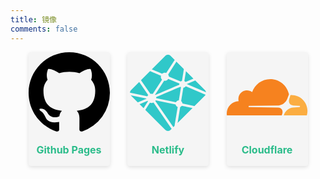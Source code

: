 ```yaml
---
title: 镜像
comments: false
---
```



<div class="card"><a href="https://sukwants.github.io" target="_blank"><div class="thumb"><svg aria-hidden="true" viewBox="0 0 16 16" version="1.1" data-view-component="true" class="octicon octicon-mark-github"><path fill-rule="evenodd" d="M8 0C3.58 0 0 3.58 0 8c0 3.54 2.29 6.53 5.47 7.59.4.07.55-.17.55-.38 0-.19-.01-.82-.01-1.49-2.01.37-2.53-.49-2.69-.94-.09-.23-.48-.94-.82-1.13-.28-.15-.68-.52-.01-.53.63-.01 1.08.58 1.23.82.72 1.21 1.87.87 2.33.66.07-.52.28-.87.51-1.07-1.78-.2-3.64-.89-3.64-3.95 0-.87.31-1.59.82-2.15-.08-.2-.36-1.02.08-2.12 0 0 .67-.21 2.2.82.64-.18 1.32-.27 2-.27.68 0 1.36.09 2 .27 1.53-1.04 2.2-.82 2.2-.82.44 1.1.16 1.92.08 2.12.51.56.82 1.27.82 2.15 0 3.07-1.87 3.75-3.65 3.95.29.25.54.73.54 1.48 0 1.07-.01 1.93-.01 2.2 0 .21.15.46.55.38A8.013 8.013 0 0016 8c0-4.42-3.58-8-8-8z"></path></svg></div></a><div class="card-header"><div><a href="https://sukwants.github.io" target="_blank">Github Pages</a></div></div></div>

<div class="card"><a href="https://sukwants.netlify.app" target="_blank"><div class="thumb"><svg xmlns="http://www.w3.org/2000/svg" xmlns:xlink="http://www.w3.org/1999/xlink" viewBox="0 0 16 16"><defs><path id="safari-pinned-tab-icon-a" d="M8.05910844,0.231590298 L14.7684097,6.94089156 C15.0771968,7.24967863 15.0771968,7.75032137 14.7684097,8.05910844 L8.05910844,14.7684097 C7.75032137,15.0771968 7.24967863,15.0771968 6.94089156,14.7684097 L0.231590298,8.05910844 C-0.077196766,7.75032137 -0.077196766,7.24967863 0.231590298,6.94089156 L6.94089156,0.231590298 C7.24967863,-0.077196766 7.75032137,-0.077196766 8.05910844,0.231590298 Z"/></defs><g fill="none" fill-rule="evenodd" transform="translate(.5 .5)"><mask id="safari-pinned-tab-icon-b" fill="#fff"><use xlink:href="#safari-pinned-tab-icon-a"/></mask><path fill="#30c8c9" d="M10.9443863,5.34204439 C10.8906467,5.28228603 10.8234723,5.22916749 10.7428629,5.18932858 C10.7361454,5.18932858 10.729428,5.17604894 10.7227105,5.16940912 L11.0384306,3.23722209 C11.0384306,3.22394245 11.0451481,3.21730263 11.0518655,3.21730263 L11.058583,3.21730263 C11.058583,3.21730263 11.0653004,3.21730263 11.0720179,3.22394245 L12.5162694,4.65150332 C12.5229868,4.65814314 12.5229868,4.66478296 12.5229868,4.67142277 C12.5229868,4.67806259 12.5162694,4.68470241 12.5095519,4.69134223 L10.9645387,5.34868421 L10.9578212,5.34868421 C10.9511038,5.34868421 10.9511038,5.34868421 10.9443863,5.34204439 Z M7.67298041,4.27301978 C7.65954539,4.14022417 7.61252283,4.00742857 7.53863024,3.8945523 C7.53191273,3.88791252 7.53191273,3.87463296 7.53863024,3.8613534 L9.15754982,1.3515164 C9.15754982,1.34487662 9.16426733,1.33823684 9.17098484,1.33823684 C9.17770234,1.33823684 9.17770234,1.33823684 9.18441985,1.34487662 L10.6219667,2.77242941 C10.6286842,2.77906919 10.6286842,2.78570897 10.6286842,2.79234875 L10.2525037,5.12291167 C10.2525037,5.13619123 10.2457862,5.14283101 10.2390687,5.14283101 C10.1517411,5.16939014 10.071131,5.20922882 10.0039559,5.26234706 C10.0039559,5.26898684 9.9972384,5.26898684 9.98380338,5.26898684 L7.68641543,4.29293912 C7.67969792,4.28629934 7.67298041,4.27965956 7.67298041,4.27301978 Z M12.9193375,5.0432845 L15.3846606,7.48671899 C15.3980956,7.49335876 15.3980956,7.51327807 15.3846606,7.51327807 L15.3712256,7.5265576 C15.3712256,7.53319737 15.3645081,7.53319737 15.3510731,7.53319737 L11.2265271,5.78693848 C11.2198096,5.78693848 11.2130921,5.77365894 11.2130921,5.76701918 C11.2130921,5.76037941 11.2198096,5.75373964 11.2265271,5.74709987 L12.9059025,5.03664474 C12.9059025,5.03664474 12.91262,5.03664474 12.9193375,5.0432845 Z M11.0183074,6.21189474 L14.9749272,7.88512359 C14.9816447,7.89176338 14.9816447,7.89840318 14.9816447,7.90504298 C14.9816447,7.91168277 14.9816447,7.91832257 14.9749272,7.92496237 L12.7850154,10.096176 C12.7850154,10.1028158 12.7782979,10.1028158 12.7648628,10.1028158 L10.3734254,9.60483101 C10.3599903,9.60483101 10.3532728,9.59819122 10.3532728,9.58491162 C10.3331202,9.39899731 10.2457925,9.23300238 10.098007,9.12012583 C10.0912895,9.11348603 10.0912895,9.10684624 10.0912895,9.10020644 L10.5144933,6.50404581 C10.5144933,6.49076621 10.5279283,6.48412641 10.5346459,6.48412641 C10.7227364,6.45756723 10.8839569,6.36461007 10.9914373,6.21853453 C10.9981548,6.21189474 11.0048723,6.21189474 11.0183074,6.21189474 Z M7.57222646,4.75113158 L9.73526236,5.66742243 C9.74197987,5.67406222 9.74869737,5.68070201 9.74869737,5.69398159 C9.74197987,5.72718053 9.73526236,5.76701927 9.73526236,5.806858 L9.73526236,5.8666161 C9.73526236,5.87325589 9.72854486,5.87989568 9.72182736,5.88653547 C9.72182736,5.88653547 4.97255288,7.91167105 4.96583537,7.91167105 C4.95911787,7.91167105 4.95240037,7.91167105 4.94568286,7.90503126 C4.93896536,7.89839148 4.93896536,7.8851119 4.94568286,7.87847211 L6.72582111,5.12295975 C6.73253861,5.11631996 6.73925611,5.10968017 6.75269112,5.10968017 C6.79971364,5.11631996 6.84001865,5.12295975 6.88032367,5.12295975 C7.14902378,5.12295975 7.39757139,4.99016398 7.54535645,4.76441116 C7.55207395,4.75777137 7.55879145,4.75113158 7.57222646,4.75113158 Z M10.2390508,10.0563158 L12.3416308,10.4879038 C12.3483483,10.4879038 12.3550658,10.4945436 12.3550658,10.5144631 C12.3550658,10.5211029 12.3550658,10.5277427 12.3483483,10.5343825 L9.43294979,13.4227023 C9.43294979,13.4293421 9.42623228,13.4293421 9.41951477,13.4293421 L9.40607975,13.4293421 C9.39936224,13.4227023 9.39264474,13.4160625 9.39264474,13.4027828 L9.89645784,10.3086288 C9.89645784,10.301989 9.90317535,10.2887093 9.90989286,10.2887093 C10.030808,10.2422306 10.1315706,10.1625528 10.2121807,10.0629556 C10.2188982,10.0629556 10.2256157,10.0563158 10.2390508,10.0563158 Z M9.00304338,9.81066447 C9.05678356,10.0164984 9.20456907,10.195773 9.40609477,10.2754507 C9.41952981,10.2820905 9.41952981,10.2953701 9.40609477,10.2953701 C9.40609477,10.2953701 8.79480016,14.0202993 8.79480016,14.0269391 L8.57983942,14.2394128 C8.57983942,14.2460526 8.57312189,14.2460526 8.56640437,14.2460526 C8.55968685,14.2460526 8.55968685,14.2460526 8.55296932,14.2394128 L5.00611709,9.1134852 C4.99939957,9.10684539 4.99939957,9.09356579 5.00611709,9.08692599 C5.02626966,9.06036678 5.03970471,9.03380757 5.05985728,9.00060855 C5.0665748,8.99396875 5.07329232,8.98732895 5.08672737,8.98732895 L8.98289081,9.79074507 C8.99632585,9.79738487 9.00304338,9.80402467 9.00304338,9.81066447 Z M5.18751548,8.53579163 C5.1740805,8.53579163 5.167363,8.52915185 5.167363,8.51587228 C5.167363,8.462754 5.15392802,8.41627551 5.14721053,8.36315723 C5.14721053,8.34987766 5.14721053,8.34323788 5.16064551,8.33659809 C5.16064551,8.33659809 9.93678251,6.29818421 9.9435,6.29818421 C9.9435,6.29818421 9.95021749,6.29818421 9.95693498,6.304824 C9.99052245,6.33802292 10.0173924,6.35794227 10.0442624,6.37786163 C10.0576974,6.37786163 10.0576974,6.3911412 10.0576974,6.39778098 L9.64121285,8.95409807 C9.64121285,8.96737763 9.63449536,8.97401742 9.62106037,8.97401742 C9.39266563,8.98729699 9.19114087,9.12009268 9.0769435,9.31928622 C9.07022601,9.325926 9.06350851,9.33256579 9.05007353,9.33256579 L5.18751548,8.53579163 Z M3.48798236,9.07363495 C3.50813502,9.10683418 3.52828768,9.13339356 3.54844034,9.15995294 C3.55515789,9.16659278 3.55515789,9.17323262 3.55515789,9.17323262 L2.63485302,10.6007993 C2.62813547,10.6074391 2.62141791,10.6140789 2.61470036,10.6140789 C2.61470036,10.6140789 2.60798281,10.6140789 2.60126525,10.6074391 L1.78844124,9.80401788 C1.78172368,9.79737804 1.78172368,9.79073819 1.78172368,9.78409835 C1.78172368,9.7774585 1.78844124,9.77081866 1.79515879,9.77081866 L3.46111214,9.06035526 L3.46782969,9.06035526 C3.47454725,9.06035526 3.4812648,9.06699511 3.48798236,9.07363495 Z M4.6299272,9.40563158 C4.63664468,9.40563158 4.64336216,9.41227139 4.65007964,9.41891119 L8.21034347,14.5846805 C8.21706095,14.5913203 8.21706095,14.6045999 8.21034347,14.6112397 L7.43111591,15.388097 C7.43111591,15.3947368 7.42439844,15.3947368 7.404246,15.388097 L2.95727495,10.9859055 C2.95055747,10.9792657 2.95055747,10.9659861 2.96399243,10.9527064 L3.9313094,9.45211022 C3.93802687,9.44547042 3.94474435,9.43883061 3.95817931,9.43883061 C4.05894149,9.47202964 4.1529862,9.48530925 4.25374838,9.48530925 C4.38138048,9.48530925 4.5022951,9.45875003 4.6299272,9.40563158 Z M4.04551903,7.699176 C4.03880151,7.699176 4.03208399,7.69253622 4.02536647,7.68589643 L2.11759077,4.90382619 C2.11087325,4.89718641 2.11087325,4.88390684 2.11759077,4.87726705 L3.83055839,3.17748189 C3.83055839,3.17084211 3.83727591,3.17084211 3.85071095,3.17084211 C3.85071095,3.17748189 5.87268448,4.02737447 6.10108017,4.12697126 C6.10779769,4.13361104 6.11451521,4.14025083 6.11451521,4.1535304 C6.10108017,4.21328847 6.09436265,4.27304654 6.09436265,4.33280462 C6.09436265,4.53863797 6.17497289,4.73119176 6.31604081,4.87726705 C6.32275833,4.88390684 6.32275833,4.89718641 6.31604081,4.90382619 L4.51574543,7.69253622 C4.50902791,7.699176 4.50231039,7.70581579 4.48887535,7.70581579 C4.41498263,7.68589643 4.33437239,7.67261686 4.26047967,7.67261686 C4.19330447,7.67261686 4.11941175,7.68589643 4.04551903,7.699176 Z M6.34963908,3.72860526 C6.26231182,3.68876621 4.22019732,2.8255867 4.22019732,2.8255867 C4.21347984,2.81894686 4.20676236,2.81894686 4.21347984,2.80566718 C4.21347984,2.79902733 4.21347984,2.79238749 4.22019732,2.78574765 L7.4177187,-0.388097 C7.4177187,-0.394736842 7.42443618,-0.394736842 7.43115366,-0.394736842 C7.43787115,-0.394736842 7.43787115,-0.394736842 7.44458863,-0.388097 L8.82167241,0.973070684 C8.8283899,0.979710526 8.8283899,0.992990211 8.82167241,0.999630053 L7.16245439,3.56924905 C7.15573691,3.57588889 7.14901943,3.58252873 7.13558446,3.58252873 C7.0482572,3.55596936 6.96092993,3.54268968 6.87360267,3.54268968 C6.69223066,3.54268968 6.51085865,3.6090881 6.36979153,3.72196542 C6.36307404,3.72860526 6.36307404,3.72860526 6.34963908,3.72860526 Z M3.44767596,8.15733883 C3.44095846,8.16397863 3.43424095,8.17061842 3.42752345,8.17061842 L-0.374584327,7.373843 C-0.388019337,7.373843 -0.394736842,7.3672032 -0.394736842,7.36056341 C-0.394736842,7.35392361 -0.394736842,7.34728382 -0.388019337,7.34064402 L1.73471221,5.24246874 C1.73471221,5.23582895 1.74142972,5.23582895 1.74814722,5.23582895 C1.76158223,5.24246874 1.76158223,5.24246874 1.76829974,5.24910854 C1.76829974,5.25574833 3.58874357,7.88510723 3.60889608,7.91166641 C3.61561359,7.9183062 3.61561359,7.93158579 3.60889608,7.93822559 C3.54843854,8.00462354 3.48798099,8.07766129 3.44767596,8.15733883 Z M3.23267656,8.60882866 C3.24611148,8.60882866 3.25282895,8.61546841 3.25282895,8.62874791 C3.25282895,8.63538767 3.24611148,8.64202742 3.23267656,8.65530692 L1.39880921,9.43215789 C1.39880921,9.43215789 1.39209175,9.43215789 1.38537428,9.42551814 L-0.085750073,7.96477272 C-0.0924675358,7.95813297 -0.0991849986,7.94485347 -0.0924675358,7.93821371 C-0.085750073,7.93157396 -0.0790326102,7.92493421 -0.0655976845,7.92493421 L3.23267656,8.60882866 Z" mask="url(#safari-pinned-tab-icon-b)"/></g></svg></div></a><div class="card-header"><div><a href="https://sukwants.netlify.app" target="_blank">Netlify</a></div></div></div>

<div class="card"><a href="https://sukwants.pages.dev" target="_blank"><div class="thumb"><svg viewBox="0 0 89 40" fill="none" xmlns="http://www.w3.org/2000/svg" style="margin-top:33.33%;margin-bottom:33.33%"><path d="M60.3899 39.4384L60.8428 37.8735C61.3819 36.0118 61.1813 34.291 60.2764 33.0267C59.4447 31.8622 58.0581 31.1765 56.374 31.0967L24.4766 30.6927C24.3776 30.6906 24.2806 30.6653 24.1932 30.6188C24.1058 30.5724 24.0305 30.5061 23.9734 30.4253C23.9181 30.3414 23.8832 30.2457 23.8713 30.1459C23.8595 30.0461 23.871 29.9449 23.9051 29.8503C23.96 29.694 24.0595 29.5572 24.1911 29.4567C24.3228 29.3562 24.481 29.2964 24.6462 29.2846L56.8398 28.8763C60.658 28.7009 64.7926 25.6022 66.2402 21.8235L68.0768 17.0262C68.1259 16.896 68.1503 16.7578 68.1486 16.6186C68.1489 16.5423 68.1412 16.4662 68.1256 16.3915C66.0404 7.01117 57.6736 0 47.6686 0C38.45 0 30.6208 5.95022 27.8175 14.2207C25.9202 12.7966 23.5548 12.1419 21.1952 12.3878C16.7725 12.827 13.2166 16.3879 12.7788 20.8114C12.6661 21.9159 12.7483 23.0317 13.0218 24.1078C5.79424 24.3184 0 30.2377 0 37.5141C0.000652666 38.1637 0.0487002 38.8123 0.14376 39.4549C0.164346 39.6035 0.237829 39.7396 0.350721 39.8384C0.463613 39.9372 0.608339 39.9919 0.758333 39.9926L59.6467 39.9997C59.6522 40.0001 59.6577 40.0001 59.6632 39.9997C59.8284 39.996 59.988 39.9394 60.1188 39.8384C60.2495 39.7374 60.3446 39.5972 60.3899 39.4384Z" fill="#F6821F"></path><path d="M71.0174 17.3741C70.7212 17.3741 70.4268 17.3815 70.134 17.3964C70.0868 17.3998 70.0403 17.4099 69.996 17.4266C69.919 17.4528 69.8496 17.4974 69.7937 17.5563C69.7377 17.6153 69.6969 17.6869 69.6747 17.7651L68.4203 22.0973C67.8812 23.959 68.0818 25.6784 68.986 26.9427C69.8184 28.1086 71.205 28.7929 72.8891 28.8727L79.6882 29.281C79.784 29.2841 79.8777 29.3096 79.9619 29.3552C80.0461 29.4009 80.1186 29.4656 80.1734 29.5441C80.2299 29.6282 80.2658 29.7243 80.2783 29.8248C80.2907 29.9253 80.2795 30.0274 80.2453 30.1227C80.1904 30.2787 80.0912 30.4153 79.9598 30.5158C79.8284 30.6163 79.6706 30.6763 79.5057 30.6884L72.4399 31.0967C68.6044 31.2735 64.4698 34.3708 63.0236 38.1495L62.5133 39.4836C62.4919 39.5394 62.4841 39.5993 62.4905 39.6587C62.4968 39.718 62.5172 39.775 62.5499 39.8249C62.5827 39.8748 62.6268 39.9162 62.6786 39.9457C62.7305 39.9753 62.7886 39.992 62.8482 39.9947C62.8547 39.9947 62.8604 39.9947 62.8669 39.9947H87.176C87.3172 39.9958 87.4549 39.9507 87.5681 39.8662C87.6813 39.7817 87.7637 39.6625 87.8028 39.5268C88.234 37.99 88.4517 36.4011 88.4497 34.805C88.4504 25.1788 80.645 17.3741 71.0174 17.3741Z" fill="#FBAD41"></path></svg></div></a><div class="card-header"><div><a href="https://sukwants.pages.dev" target="_blank">Cloudflare</a></div></div></div>

<style>.links-content{margin-top:1rem}.link-navigation::after{content:" ";display:block;clear:both}.card{width:130px;margin-left:calc((100% - 390px) / 4);font-size:1rem;padding:0;border-radius:4px;transition-duration:.15s;margin-bottom:1rem;display:block;float:left;box-shadow:0 2px 6px 0 rgba(0,0,0,.12);background:#f5f5f5}.card:hover{transform:scale(1.1);box-shadow:0 2px 6px 0 rgba(0,0,0,.12),0 0 6px 0 rgba(0,0,0,.04)}.card .thumb{width:100%;height:0;padding-bottom:100%;background-size:100% 100%!important}.posts-expand .post-body img{margin:0;padding:0;border:0}.card .card-header{display:block;text-align:center;padding:1rem .25rem;font-weight:500;color:#333;white-space:normal}.card .card-header a{font-style:normal;color:#2bbc8a;font-weight:700;text-decoration:none;border:0}.card .card-header a:hover{color:#d480aa;text-decoration:none;border:0}</style><div><div class="links-content"><div class="link-navigation" id="links1"></div></div></div>
